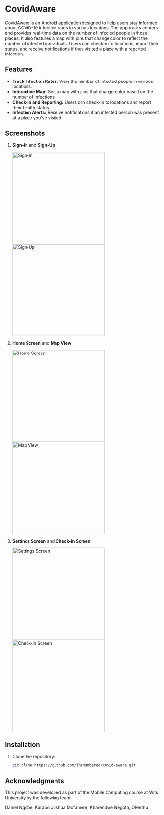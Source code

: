 # CovidAware

CovidAware is an Android application designed to help users stay informed about COVID-19 infection rates in various locations. The app tracks centers and provides real-time data on the number of infected people in those places. It also features a map with pins that change color to reflect the number of infected individuals. Users can check-in to locations, report their status, and receive notifications if they visited a place with a reported infection.

## Features

- **Track Infection Rates:** View the number of infected people in various locations.
- **Interactive Map:** See a map with pins that change color based on the number of infections.
- **Check-in and Reporting:** Users can check-in to locations and report their health status.
- **Infection Alerts:** Receive notifications if an infected person was present at a place you've visited.

## Screenshots

1. **Sign-In** and **Sign-Up**

   <img src="images/sign-in.jpg" alt="Sign-In" width="300"/> <img src="images/sign-up.jpg" alt="Sign-Up" width="300"/>

2. **Home Screen** and **Map View**

   <img src="images/home.jpg" alt="Home Screen" width="300"/> <img src="images/map.jpg" alt="Map View" width="300"/>

3. **Settings Screen** and **Check-in Screen**

   <img src="images/setting.jpg" alt="Settings Screen" width="300"/> <img src="images/checkin.jpg" alt="Check-in Screen" width="300"/>

## Installation

1. Clone the repository:
   ```bash
   git clone https://github.com/TheNumbered/covid-aware.git


## Acknowledgments
This project was developed as part of the Mobile Computing course at Wits University by the following team:

Daniel Ngobe,
Karabo Joshua Mofamere,
Kharendwe Negota,
Olwethu
